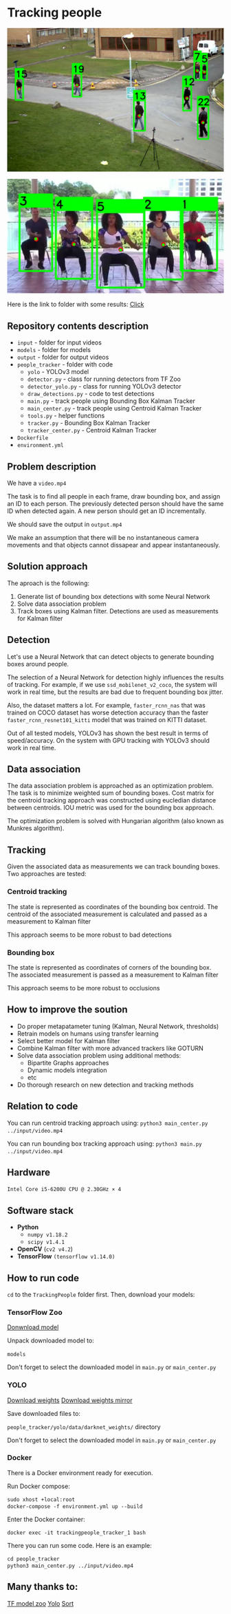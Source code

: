 # Tracking people

![Results of tracking](images/result.png)

![Results of tracking](images/result2.png)

Here is the link to folder with some results:
[Click](https://drive.google.com/open?id=1bFf2Bz0xscJkE7tbkzITag0BEhVA9H0z)

## Repository contents description
- `input` - folder for input videos
- `models` - folder for models
- `output` - folder for output videos
- `people_tracker` - folder with code
	- `yolo` - YOLOv3 model
	- `detector.py` - class for running detectors from TF Zoo
	- `detector_yolo.py` - class for running YOLOv3 detector
	- `draw_detections.py` - code to test detections
	- `main.py` - track people using Bounding Box Kalman Tracker
	- `main_center.py` - track people using Centroid Kalman Tracker
	- `tools.py` - helper functions
	- `tracker.py` - Bounding Box Kalman Tracker
	- `tracker_center.py` - Centroid Kalman Tracker
 - `Dockerfile`
- `environment.yml`

## Problem description
We have a `video.mp4` 

The task is to find all people in each frame, draw bounding box, and assign an ID to each person. The previously detected person should have the same ID when detected again. A new person should get an ID incrementally.

We should save the output in `output.mp4` 

We make an assumption that there will be no instantaneous camera movements and that objects cannot dissapear and appear instantaneously.

## Solution approach
The aproach is the following:

1) Generate list of bounding box detections with some Neural Network
2) Solve data association problem
2) Track boxes using Kalman filter. Detections are used as measurements for Kalman filter

## Detection
Let's use a Neural Network that can detect objects to generate bounding boxes around people.

The selection of a Neural Network for detection highly influences the results of tracking. For example, if we use `ssd_mobilenet_v2_coco`, the system will work in real time, but the results are bad due to frequent bounding box jitter.

Also, the dataset matters a lot. For example, `faster_rcnn_nas` that was trained on COCO dataset has worse detection accuracy than the faster `faster_rcnn_resnet101_kitti` model that was trained on KITTI dataset.

Out of all tested models, YOLOv3 has shown the best result in terms of speed/accuracy. On the system with GPU tracking with YOLOv3 should work in real time.

## Data association
The data association problem is approached as an optimization problem. The task is to minimize weighted sum of bounding boxes. Cost matrix for the centroid tracking approach was constructed using eucledian distance between centroids. IOU metric was used for the bounding box approach.

The optimization problem is solved with Hungarian algorithm (also known as Munkres algorithm).

## Tracking
Given the associated data as measurements we can track bounding boxes. Two approaches are tested: 

### Centroid tracking
The state is represented as coordinates of the bounding box centroid. The centroid of the associated measurement is calculated and passed as a measurement to Kalman filter

This approach seems to be more robust to bad detections

### Bounding box
The state is represented as coordinates of corners of the bounding box. The associated measurement is passed as a measurement to Kalman filter

This approach seems to be more robust to occlusions

## How to improve the soution
- Do proper metapatameter tuning (Kalman, Neural Network, thresholds)
- Retrain models on humans using transfer learning
- Select better model for Kalman filter
- Combine Kalman filter with more advanced trackers like GOTURN
- Solve data association problem using additional methods: 
	- Bipartite Graphs approaches
	- Dynamic models integration
	- etc
- Do thorough research on new detection and tracking methods

## Relation to code
You can run centroid tracking approach using:
`python3 main_center.py ../input/video.mp4`

You can run bounding box tracking approach using:
`python3 main.py ../input/video.mp4`

## Hardware
`Intel Core i5-6200U CPU @ 2.30GHz × 4`

## Software stack
- **Python**
	- `numpy v1.18.2`
	- `scipy v1.4.1`
- **OpenCV** (`cv2 v4.2`)
- **TensorFlow** `(tensorflow v1.14.0)`

## How to run code
`cd` to the `TrackingPeople` folder first. Then, download your models:

### TensorFlow Zoo
[Donwnload model](https://github.com/tensorflow/models/blob/master/research/object_detection/g3doc/detection_model_zoo.md)

Unpack downloaded model to: 

`models`

Don't forget to select the downloaded model in `main.py` or `main_center.py` 

### YOLO
[Download weights](https://github.com/wizyoung/YOLOv3_TensorFlow/releases/)
[Download weights mirror](https://drive.google.com/drive/folders/1mXbNgNxyXPi7JNsnBaxEv1-nWr7SVoQt?usp=sharing)

Save downloaded files to:

`people_tracker/yolo/data/darknet_weights/` directory

Don't forget to select the downloaded model in `main.py` or `main_center.py` 

### Docker
There is a Docker environment ready for execution.

Run Docker compose:
```
sudo xhost +local:root 
docker-compose -f environment.yml up --build
```

Enter the Docker container:
```
docker exec -it trackingpeople_tracker_1 bash
```

There you can run some code. Here is an example:

```
cd people_tracker
python3 main_center.py ../input/video.mp4
```

## Many thanks to:
[TF model zoo](https://github.com/tensorflow/models/blob/master/research/object_detection/g3doc/detection_model_zoo.md)
[Yolo](https://github.com/wizyoung/YOLOv3_TensorFlow)
[Sort](https://github.com/abewley/sort)
